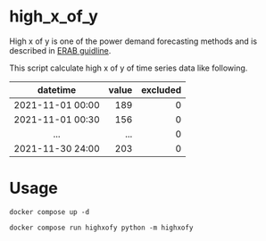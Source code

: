 # high_x_of_y

High x of y is one of the power demand forecasting methods and is described in [ERAB guidline](https://www.meti.go.jp/press/2020/06/20200601001/20200601001-1.pdf).

This script calculate high x of y of time series data like following.

| datetime         | value | excluded |
|:----------------:|------:|---------:|
| 2021-11-01 00:00 |   189 |        0 |
| 2021-11-01 00:30 |   156 |        0 |
| ...              |   ... |        0 |
| 2021-11-30 24:00 |   203 |        0 |

# Usage

```
docker compose up -d
```

```
docker compose run highxofy python -m highxofy
```

